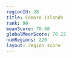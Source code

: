 ```yaml
---
regionId: 28
title: Comoro Islands
rank: 90
meanScore: 70.68
globalMeanScore: 70.22
numRegions: 220
layout: region_score
---
```

